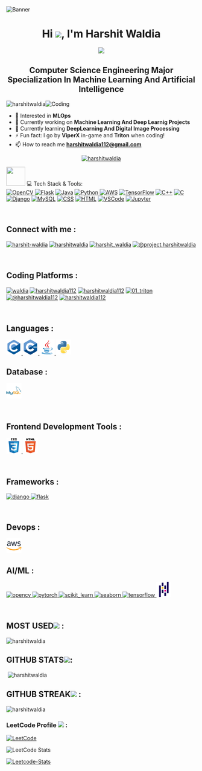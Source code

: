 <img src="https://camo.githubusercontent.com/d841e65dd3a0c651bb4c51d9055f88730e214eb13526805a0e4b7e5a026648de/68747470733a2f2f6d69726f2e6d656469756d2e636f6d2f6d61782f313430302f312a5450793470665f503151554e565a717a6e676a6c69412e676966" alt="Banner" width="2500" height="300">

<h1 align="center">Hi <img src="https://media.giphy.com/media/hvRJCLFzcasrR4ia7z/giphy.gif" width="35">, I'm Harshit Waldia</h1>
<p align="center">
 <a href="https://github.com/harshitwaldia/readme-typing-svg">
  <img src="https://readme-typing-svg.herokuapp.com?lines=Computer+Science+Student;AI+ML+Enthusiast;MLOps+Explorer;Deep+Learning+Adventurer;&center=true&width=600&height=80">
</a>
  <h2 align="center">Computer Science Engineering Major Specialization In Machine Learning And Artificial Intelligence</h2>
</p>

<img align="right" alt="Coding" width="400" src="https://i0.wp.com/www.sciencenews.org/wp-content/uploads/2023/04/040823_chatgpt_feat.gif?fit=1024%2C576&ssl=1">

<p align="left"> <img src="https://komarev.com/ghpvc/?username=harshitwaldia&label=Profile%20views&color=0e75b6&style=flat" alt="harshitwaldia" /> </p>

- 👀 Interested in **MLOps**
- 🔭 Currently working on **Machine Learning And Deep Learnig Projects**
- 🌱 Currently learning **DeepLearning And Digital Image Processing**
- ⚡ Fun fact: I go by **ViperX** in-game and **Triton** when coding!
- 📫 How to reach me **harshitwaldia112@gmail.com**

<p align="center"> <a href="https://github.com/harshitwaldia/github-profile-trophy"><img src="https://github-profile-trophy.vercel.app/?username=harshitwaldia" alt="harshitwaldia" /></a> </p>

<img src="https://media2.giphy.com/media/QssGEmpkyEOhBCb7e1/giphy.gif?cid=ecf05e47a0n3gi1bfqntqmob8g9aid1oyj2wr3ds3mg700bl&rid=giphy.gif" width="50px" height="50px"> 💻 Tech Stack & Tools:
<br>
[![OpenCV](https://img.shields.io/badge/OpenCV-%2320232a.svg?style=for-the-badge&logo=opencv&logoColor=white)](https://opencv.org/)
[![Flask](https://img.shields.io/badge/Flask-%2320232a.svg?style=for-the-badge&logo=flask&logoColor=white)](https://flask.palletsprojects.com/)
[![Java](https://img.shields.io/badge/Java-%2320232a.svg?style=for-the-badge&logo=java&logoColor=white)](https://www.java.com/)
[![Python](https://img.shields.io/badge/Python-%2320232a.svg?style=for-the-badge&logo=python&logoColor=white)](https://www.python.org/)
[![AWS](https://img.shields.io/badge/AWS-%2320232a.svg?style=for-the-badge&logo=amazon-aws&logoColor=white)](https://aws.amazon.com/)
[![TensorFlow](https://img.shields.io/badge/TensorFlow-%2320232a.svg?style=for-the-badge&logo=tensorflow&logoColor=white)](https://www.tensorflow.org/)
[![C++](https://img.shields.io/badge/C++-%2320232a.svg?style=for-the-badge&logo=c%2B%2B&logoColor=white)](https://en.wikipedia.org/wiki/C%2B%2B)
[![C](https://img.shields.io/badge/C-%2320232a.svg?style=for-the-badge&logo=c&logoColor=white)](https://en.wikipedia.org/wiki/C_(programming_language))
[![Django](https://img.shields.io/badge/Django-%2320232a.svg?style=for-the-badge&logo=django&logoColor=white)](https://www.djangoproject.com/)
[![MySQL](https://img.shields.io/badge/MySQL-%2320232a.svg?style=for-the-badge&logo=mysql&logoColor=white)](https://www.mysql.com/)
[![CSS](https://img.shields.io/badge/CSS-%2320232a.svg?style=for-the-badge&logo=css3&logoColor=white)](https://www.w3.org/Style/CSS/Overview.en.html)
[![HTML](https://img.shields.io/badge/HTML-%2320232a.svg?style=for-the-badge&logo=html5&logoColor=white)](https://www.w3.org/html/)
[![VSCode](https://img.shields.io/badge/VSCode-%2320232a.svg?style=for-the-badge&logo=visual-studio-code&logoColor=white)](https://code.visualstudio.com/)
[![Jupyter](https://img.shields.io/badge/Jupyter-%2320232a.svg?style=for-the-badge&logo=jupyter&logoColor=white)](https://jupyter.org/)


<br>

<h2 align="left">Connect with me : </h2>
<p align="left">
  <a href="https://linkedin.com/in/harshit-waldia" target="blank"><img align="center" src="https://raw.githubusercontent.com/rahuldkjain/github-profile-readme-generator/master/src/images/icons/Social/linked-in-alt.svg" alt="harshit-waldia" height="30" width="40" /></a>
  <a href="https://kaggle.com/harshitwaldia" target="blank"><img align="center" src="https://raw.githubusercontent.com/rahuldkjain/github-profile-readme-generator/master/src/images/icons/Social/kaggle.svg" alt="harshitwaldia" height="30" width="40" /></a>
  <a href="https://instagram.com/harshit_waldia" target="blank"><img align="center" src="https://raw.githubusercontent.com/rahuldkjain/github-profile-readme-generator/master/src/images/icons/Social/instagram.svg" alt="harshit_waldia" height="30" width="40" /></a>
  <a href="https://medium.com/@project.harshitwaldia" target="blank"><img align="center" src="https://raw.githubusercontent.com/rahuldkjain/github-profile-readme-generator/master/src/images/icons/Social/medium.svg" alt="@project.harshitwaldia" height="30" width="40" /></a>
</p>

<br>

<h2 align="left">Coding Platforms : </h2>
<p>
  <a href="https://www.codechef.com/users/waldia" target="blank"><img align="center" src="https://cdn.jsdelivr.net/npm/simple-icons@3.1.0/icons/codechef.svg" alt="waldia" height="30" width="40" /></a>
  <a href="https://www.hackerrank.com/harshitwaldia112" target="blank"><img align="center" src="https://raw.githubusercontent.com/rahuldkjain/github-profile-readme-generator/master/src/images/icons/Social/hackerrank.svg" alt="harshitwaldia112" height="30" width="40" /></a>
  <a href="https://codeforces.com/profile/harshitwaldia112" target="blank"><img align="center" src="https://raw.githubusercontent.com/rahuldkjain/github-profile-readme-generator/master/src/images/icons/Social/codeforces.svg" alt="harshitwaldia112" height="30" width="40" /></a>
  <a href="https://www.leetcode.com/01_triton" target="blank"><img align="center" src="https://raw.githubusercontent.com/rahuldkjain/github-profile-readme-generator/master/src/images/icons/Social/leet-code.svg" alt="01_triton" height="30" width="40" /></a>
  <a href="https://www.hackerearth.com/@harshitwaldia112" target="blank"><img align="center" src="https://raw.githubusercontent.com/rahuldkjain/github-profile-readme-generator/master/src/images/icons/Social/hackerearth.svg" alt="@harshitwaldia112" height="30" width="40" /></a>
  <a href="https://auth.geeksforgeeks.org/user/harshitwaldia112" target="blank"><img align="center" src="https://raw.githubusercontent.com/rahuldkjain/github-profile-readme-generator/master/src/images/icons/Social/geeks-for-geeks.svg" alt="harshitwaldia112" height="30" width="40" /></a>
</p>

<br>

<h2 align="left">Languages : </h2>
<a href="https://www.cprogramming.com/" target="_blank" rel="noreferrer"> <img src="https://raw.githubusercontent.com/devicons/devicon/master/icons/c/c-original.svg" alt="c" width="40" height="40"/> </a>
<a href="https://www.w3schools.com/cpp/" target="_blank" rel="noreferrer"> <img src="https://raw.githubusercontent.com/devicons/devicon/master/icons/cplusplus/cplusplus-original.svg" alt="cplusplus" width="40" height="40"/> </a>
<a href="https://www.java.com" target="_blank" rel="noreferrer"> <img src="https://raw.githubusercontent.com/devicons/devicon/master/icons/java/java-original.svg" alt="java" width="40" height="40"/> </a>
<a href="https://www.python.org" target="_blank" rel="noreferrer"> <img src="https://raw.githubusercontent.com/devicons/devicon/master/icons/python/python-original.svg" alt="python" width="40" height="40"/> </a>

<br>

<h2 align="left">Database : </h2>
<p>
  <a href="https://www.mysql.com/" target="_blank" rel="noreferrer"> <img src="https://raw.githubusercontent.com/devicons/devicon/master/icons/mysql/mysql-original-wordmark.svg" alt="mysql" width="40" height="40"/> </a>
</p>

<br>

<h2 align="left">Frontend Development Tools : </h2>
<p>
  <a href="https://www.w3schools.com/css/" target="_blank" rel="noreferrer"> <img src="https://raw.githubusercontent.com/devicons/devicon/master/icons/css3/css3-original-wordmark.svg" alt="css3" width="40" height="40"/> </a>
  <a href="https://www.w3.org/html/" target="_blank" rel="noreferrer"> <img src="https://raw.githubusercontent.com/devicons/devicon/master/icons/html5/html5-original-wordmark.svg" alt="html5" width="40" height="40"/> </a>
</p>

<br>

<h2 align="left">Frameworks : </h2>
<p>
  <a href="https://www.djangoproject.com/" target="_blank" rel="noreferrer"> <img src="https://cdn.worldvectorlogo.com/logos/django.svg" alt="django" width="40" height="40"/>
  </a>
  <a href="https://flask.palletsprojects.com/" target="_blank" rel="noreferrer"> <img src="https://www.vectorlogo.zone/logos/pocoo_flask/pocoo_flask-icon.svg" alt="flask" width="40" height="40"/>
  </a>
</p>

<br>

<h2 align="left">Devops : </h2>
<a href="https://aws.amazon.com" target="_blank" rel="noreferrer"> <img src="https://raw.githubusercontent.com/devicons/devicon/master/icons/amazonwebservices/amazonwebservices-original-wordmark.svg" alt="aws" width="40" height="40"/></a>

<br>

<h2 align="left">AI/ML : </h2>
<p>
  <a href="https://opencv.org/" target="_blank" rel="noreferrer"> <img src="https://www.vectorlogo.zone/logos/opencv/opencv-icon.svg" alt="opencv" width="40" height="40"/> </a>
  <a href="https://pytorch.org/" target="_blank" rel="noreferrer"> <img src="https://www.vectorlogo.zone/logos/pytorch/pytorch-icon.svg" alt="pytorch" width="40" height="40"/> </a>
  <a href="https://scikit-learn.org/" target="_blank" rel="noreferrer"> <img src="https://upload.wikimedia.org/wikipedia/commons/0/05/Scikit_learn_logo_small.svg" alt="scikit_learn" width="40" height="40"/> </a>
  <a href="https://seaborn.pydata.org/" target="_blank" rel="noreferrer"> <img src="https://seaborn.pydata.org/_images/logo-mark-lightbg.svg" alt="seaborn" width="40" height="40"/> </a>
  <a href="https://www.tensorflow.org" target="_blank" rel="noreferrer"> <img src="https://www.vectorlogo.zone/logos/tensorflow/tensorflow-icon.svg" alt="tensorflow" width="40" height="40"/> </a>
  <a href="https://pandas.pydata.org/" target="_blank" rel="noreferrer"> <img src="https://raw.githubusercontent.com/devicons/devicon/2ae2a900d2f041da66e950e4d48052658d850630/icons/pandas/pandas-original.svg" alt="pandas" width="40" height="40"/> </a>
</p>

<br>

## MOST USED<img src="https://media4.giphy.com/media/QM3HY1v4Eym58qiY1i/giphy.gif?cid=790b7611e82baed6147e3d312c0cc603a3b114d27fae9bc0&rid=giphy.gif&ct=s" width="40"> :
<p><img align="center" src="https://github-readme-stats.vercel.app/api/top-langs?username=harshitwaldia&show_icons=true&locale=en&layout=compact" alt="harshitwaldia" /></p>

## GITHUB STATS<img src="https://media4.giphy.com/media/QM3HY1v4Eym58qiY1i/giphy.gif?cid=790b7611e82baed6147e3d312c0cc603a3b114d27fae9bc0&rid=giphy.gif&ct=s" width="40">:
<p>&nbsp;<img align="center" src="https://github-readme-stats.vercel.app/api?username=harshitwaldia&show_icons=true&locale=en" alt="harshitwaldia" /></p>

## GITHUB STREAK<img src="https://media4.giphy.com/media/QM3HY1v4Eym58qiY1i/giphy.gif?cid=790b7611e82baed6147e3d312c0cc603a3b114d27fae9bc0&rid=giphy.gif&ct=s" width="40">  :
<p><img align="center" src="https://github-readme-streak-stats.herokuapp.com/?user=harshitwaldia&" alt="harshitwaldia" /></p>

### LeetCode Profile  <img src="https://media4.giphy.com/media/QM3HY1v4Eym58qiY1i/giphy.gif?cid=790b7611e82baed6147e3d312c0cc603a3b114d27fae9bc0&rid=giphy.gif&ct=s" width="40"> :
[![LeetCode](https://img.shields.io/badge/LeetCode-Solved%20Problems%20-blue.svg)](https://leetcode.com/01_triton/)

 ![LeetCode Stats](https://leetcode-stats-six.vercel.app/api?username=01_triton)

<div align="left">
      
  <a href="">[![Leetcode-Stats][leetcode-stats-url]][leetcode-url]</a>

</div>

[leetcode-url]: https://leetcode.com/01_Triton/
[leetcode-stats-url]: https://leetcard.jacoblin.cool/01_Triton?theme=dark&font=Roboto&ext=heatmap
